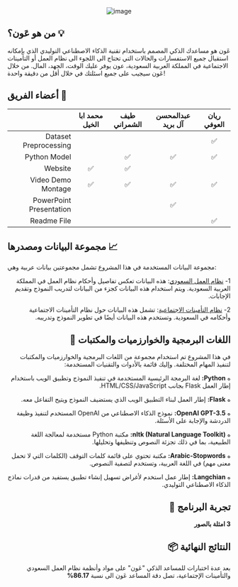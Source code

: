 <div align="center">
  <img src="https://github.com/RynHb/Tuwaiq-Capstone/assets/62115163/50acd2b1-593c-4d2e-99c2-31a54380b06e" alt="image">
</div>

## من هو عَون؟ 💡
عَون هو مساعدك الذكي المصمم باستخدام تقنية الذكاء الاصطناعي التوليدي الذي بإمكانه استقبال جميع الاستفسارات والحالات التي تحتاج الى اللجوء الى نظام العمل أو التأمينات الاجتماعية في المملكة العربية السعودية، عون يوفر عليك الوقت، الجهد، المال. من خلال عَون سيجيب على جميع اسئلتك في خلال أقل من دقيقة واحدة!

## أعضاء الفريق 👥
<div dir="rtl" align="center">

| ريان العوفي | عبدالمحسن آل بريد | طيف الشمراني | محمد ابا الخيل | |
| :---: | :---: | :---: | :---: | --- |
| ✅ |  |  |  | Dataset Preprocessing |
| ✅ | ✅ | ✅ |  | Python Model |
|  |  | ✅ | ✅ | Website |
| ✅ | ✅ | ✅ | ✅ | Video Demo Montage |
|  | ✅ |  |  | PowerPoint Presentation |
| ✅ | |  |  | Readme File |

</div>

## مجموعة البيانات ومصدرها 📈

مجموعة البيانات المستخدمة في هذا المشروع تشمل مجموعتين بيانات عربية وهي:
<div dir="rtl">

1- [نظام العمل السعودي](https://laws.boe.gov.sa/BoeLaws/Laws/LawDetails/08381293-6388-48e2-8ad2-a9a700f2aa94/1): هذه البيانات تعكس تفاصيل وأحكام نظام العمل في المملكة العربية السعودية. ويتم استخدام هذه البيانات كجزء من البيانات لتدريب النموذج وتقديم الإجابات.

2- [نظام التأمينات الاجتماعية](https://laws.boe.gov.sa/BoeLaws/Laws/LawDetails/8ff3cd90-e466-4bf9-a071-a9a700f2a70d/1): تشمل هذه البيانات حول نظام التأمينات الاجتماعية وأحكامه في السعودية. وتستخدم هذه البيانات أيضًا في تطوير النموذج وتدريبه.


## اللغات البرمجية والخوارزميات والمكتبات 🤖

في هذا المشروع تم استخدام مجموعة من اللغات البرمجية والخوارزميات والمكتبات لتنفيذ المهام المختلفة. وإليك قائمة بالأدوات والتقنيات المستخدمة:

ه **Python:** لغة البرمجة الرئيسية المستخدمة في تنفيذ النموذج وتطبيق الويب باستخدام إطار العمل Flask بجانب HTML/CSS/JavaScript.

ه **Flask:** إطار العمل لبناء التطبيق الويب الذي يستضيف النموذج ويتيح التفاعل معه.

ه **OpenAI GPT-3.5:** نموذج الذكاء الاصطناعي من OpenAI المستخدم لتنفيذ وظيفة الدردشة والإجابة على الأسئلة.

ه **nltk (Natural Language Toolkit):** مكتبة Python مستخدمة لمعالجة اللغة الطبيعية، بما في ذلك تجزئة النصوص وتنظيفها وتحليلها.

ه **Arabic-Stopwords:** مكتبة تحتوي على قائمة كلمات التوقف (الكلمات التي لا تحمل معنى مهم) في اللغة العربية، وتستخدم لتصفية النصوص.

ه **Langchian:** إطار عمل استخدم لأغراض تسهيل إنشاء تطبيق يستفيد من قدرات نماذج الذكاء الاصطناعي التوليدي.

## تجربة البرنامج 🚀

**3 امثلة بالصور**


## النتائج النهائية 📦

بعد عدة اختبارات للمساعد الذكي "عَون" على مواد وأنظمة نظام العمل السعودي والتأمينات الإجتماعية، تصل دقة المساعد عَون الى نسبة **86.17%**


</div>
